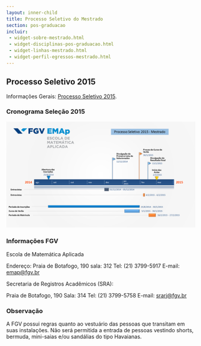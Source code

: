 ```yaml
---
layout: inner-child
title: Processo Seletivo do Mestrado
section: pos-graduacao
incluir:
 - widget-sobre-mestrado.html
 - widget-disciplinas-pos-graduacao.html
 - widget-linhas-mestrado.html
 - widget-perfil-egressos-mestrado.html
---
```


## Processo Seletivo 2015

Informações Gerais:
[Processo Seletivo 2015](/files/Selecao2015.pdf).

### Cronograma Seleção 2015

![](/images/Cronograma_Selecao_2015.png?raw=true)


### Informações FGV

Escola de Matemática Aplicada

Endereço: Praia de Botafogo, 190 sala: 312
Tel: (21) 3799-5917
E-mail: emap@fgv.br

Secretaria de Registros Acadêmicos (SRA):

Praia de Botafogo, 190 Sala: 314
Tel: (21) 3799-5758
E-mail: srarj@fgv.br

### Observação
 
A FGV possui regras quanto ao vestuário das pessoas que transitam em
suas instalações. Não será permitida a entrada de pessoas vestindo
shorts, bermuda, mini-saias e/ou sandálias do tipo Havaianas.
